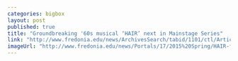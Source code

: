 ```yaml
---
categories: bigbox
layout: post
published: true
title: "Groundbreaking '60s musical ‘HAIR’ next in Mainstage Series"
link: "http://www.fredonia.edu/news/ArchivesSearch/tabid/1101/ctl/ArticleView/mid/1878/articleId/5290/Groundbreaking_60s_musical_HAIR_next_in_Mainstage_Series.aspx"
imageUrl: "http://www.fredonia.edu/news/Portals/17/2015%20Spring/HAIR-for-web1.jpg"
---
```


